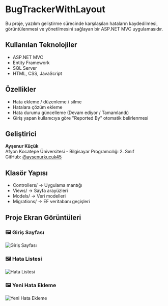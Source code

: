 # BugTrackerWithLayout
Bu proje, yazılım geliştirme sürecinde karşılaşılan hataların kaydedilmesi, görüntülenmesi ve yönetilmesini sağlayan bir ASP.NET MVC uygulamasıdır.
## Kullanılan Teknolojiler
- ASP.NET MVC
- Entity Framework
- SQL Server
- HTML, CSS, JavaScript
## Özellikler
- Hata ekleme / düzenleme / silme
- Hatalara çözüm ekleme
- Hata durumu güncelleme (Devam ediyor / Tamamlandı)
- Giriş yapan kullanıcıya göre "Reported By" otomatik belirlenmesi
## Geliştirici
**Ayşenur Küçük**  
Afyon Kocatepe Üniversitesi - Bilgisayar Programcılığı 2. Sınıf  
GitHub: [@aysenurkucuk45](https://github.com/aysenurkucuk45)
## Klasör Yapısı
- Controllers/ → Uygulama mantığı
- Views/ → Sayfa arayüzleri
- Models/ → Veri modelleri
- Migrations/ → EF veritabanı geçişleri

## Proje Ekran Görüntüleri
### 🖼️ Giriş Sayfası
![Giriş Sayfası](Screenshots/Ekran%20g%C3%B6r%C3%BCnt%C3%BCs%C3%BC%202025-07-18%20103807.png)

### 🖼️ Hata Listesi
![Hata Listesi](Screenshots/Ekran%20g%C3%B6r%C3%BCnt%C3%BCs%C3%BC%202025-07-18%20112153.png)

### 🖼️ Yeni Hata Ekleme
![Yeni Hata Ekleme](Screenshots/Ekran%20g%C3%B6r%C3%BCnt%C3%BCs%C3%BC%202025-07-18%20112207.png)
